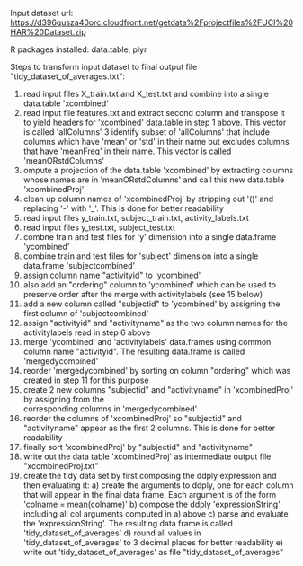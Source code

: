 Input dataset url: https://d396qusza40orc.cloudfront.net/getdata%2Fprojectfiles%2FUCI%20HAR%20Dataset.zip

R packages installed: data.table, plyr

Steps to transform input dataset to final output file "tidy_dataset_of_averages.txt":

1. read input files X_train.txt and X_test.txt and combine into a single data.table 'xcombined'
2. read input file features.txt and extract second column and transpose it to yield headers for 
   'xcombined' data.table in step 1 above. This vector is called 'allColumns'
3  identify subset of 'allColumns' that include columns which have 'mean' or 'std' in their name 
   but excludes columns that have 'meanFreq' in their name. This vector is called 'meanORstdColumns'
4. ompute a projection of the data.table 'xcombined' by extracting columns whose names are in 
   'meanORstdColumns' and call this new data.table 'xcombinedProj'
5. clean up column names of 'xcombinedProj' by stripping out '()' and replacing '-' with '_'. 
   This is done for better readability
6. read input files y_train.txt, subject_train.txt, activity_labels.txt
7. read input files y_test.txt, subject_test.txt
8. combne train and test files for 'y' dimension into a single data.frame 'ycombined'
9. combine train and test files for 'subject' dimension into a single data.frame 
   'subjectcombined'
10. assign column name "activityid" to 'ycombined'
11. also add an "ordering" column to 'ycombined' which can be used to preserve order after the 
    merge with activitylabels (see 15 below)
12. add a new column called "subjectid" to 'ycombined' by assigning the first column of 
    'subjectcombined'
13. assign "activityid" and "activityname" as the two column names for the activitylabels read 
    in step 6 above
14. merge 'ycombined' and 'activitylabels' data.frames using common column name "activityid". 
    The resulting data.frame is called 'mergedycombined'
15. reorder 'mergedycombined' by sorting on column "ordering" which was created in step 11 for 
    this purpose
16. create 2 new columns "subjectid" and "activityname" in 'xcombinedProj' by assigning from the  
    corresponding columns in 'mergedycombined'
17. reorder the columns of 'xcombinedProj' so "subjectid" and "activityname" appear as the first 
    2 columns. This is done for better readability
18. finally sort 'xcombinedProj' by "subjectid" and "activityname"
19. write out the data table 'xcombinedProj' as intermediate output file "xcombinedProj.txt"
20. create the tidy data set by first composing the ddply expression and then evaluating it:
	a) create the arguments to ddply, one for each column that will appear in the final data 
	   frame. Each argument is of the form 'colname = mean(colname)'
	b) compose the ddply 'expressionString' including all col arguments computed in a) above
	c) parse and evaluate the 'expressionString'. The resulting data frame is called 
	   'tidy_dataset_of_averages'
	d) round all values in 'tidy_dataset_of_averages' to 3 decimal places for better 
	   readability
	e) write out 'tidy_dataset_of_averages' as file "tidy_dataset_of_averages"
